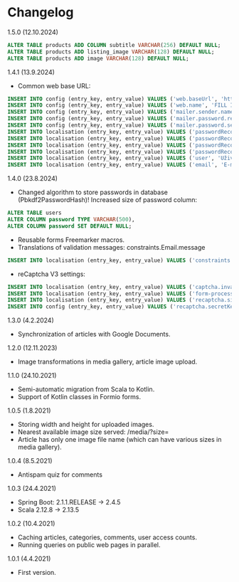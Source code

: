 # Changelog

1.5.0 (12.10.2024)

```sql
ALTER TABLE products ADD COLUMN subtitle VARCHAR(256) DEFAULT NULL;
ALTER TABLE products ADD listing_image VARCHAR(128) DEFAULT NULL;
ALTER TABLE products ADD image VARCHAR(128) DEFAULT NULL;
```

1.4.1 (13.9.2024)
* Common web base URL:
```sql
INSERT INTO config (entry_key, entry_value) VALUES ('web.baseUrl', 'http://localhost:8080');
INSERT INTO config (entry_key, entry_value) VALUES ('web.name', 'FILL IN YOUR WEB NAME');
INSERT INTO config (entry_key, entry_value) VALUES ('mailer.sender.name', 'Radek Beran');
INSERT INTO config (entry_key, entry_value) VALUES ('mailer.password.recovery.subject', 'Obnova hesla');
INSERT INTO config (entry_key, entry_value) VALUES ('mailer.password.setup.subject', 'Nastavení hesla');
INSERT INTO localisation (entry_key, entry_value) VALUES ('passwordRecovery.header', 'Zapomenuté heslo');
INSERT INTO localisation (entry_key, entry_value) VALUES ('passwordRecovery.instructions', 'Zadejte prosím Váš email, na který Vám zašleme odkaz pro obnovení hesla.');
INSERT INTO localisation (entry_key, entry_value) VALUES ('passwordRecovery.submit', 'Požádat o obnovu hesla');
INSERT INTO localisation (entry_key, entry_value) VALUES ('passwordRecovery.sent', 'Na zadaný email byl odeslán odkaz pro obnovení hesla. Zkontrolujte prosím svou emailovou schránku a pokračujte podle instrukcí v emailu.');
INSERT INTO localisation (entry_key, entry_value) VALUES ('user', 'Uživatel');
INSERT INTO localisation (entry_key, entry_value) VALUES ('email', 'E-mail');
```

1.4.0 (23.8.2024)
* Changed algorithm to store passwords in database (Pbkdf2PasswordHash)!
Increased size of password column:
```sql
ALTER TABLE users
ALTER COLUMN password TYPE VARCHAR(500),
ALTER COLUMN password SET DEFAULT NULL;
```

* Reusable forms Freemarker macros.
* Translations of validation messages: constraints.Email.message
```sql
INSERT INTO localisation (entry_key, entry_value) VALUES ('constraints.Email.message', 'Nevalidní email.');
```

* reCaptcha V3 settings:
```sql
INSERT INTO localisation (entry_key, entry_value) VALUES ('captcha.invalid', 'Nevalidní captcha (ochrana proti robotům). Zkuste prosím hýbat myší více jako člověk :-), nebo mě kontaktujte emailem.');
INSERT INTO localisation (entry_key, entry_value) VALUES ('form-processing.error', 'Chyba při zpracování formuláře. Zkuste to prosím později nebo mě kontaktujte emailem.');
INSERT INTO localisation (entry_key, entry_value) VALUES ('recaptcha.siteKey', '???');
INSERT INTO config (entry_key, entry_value) VALUES ('recaptcha.secretKey', '???');
```

1.3.0 (4.2.2024)
* Synchronization of articles with Google Documents.

1.2.0 (12.11.2023)
* Image transformations in media gallery, article image upload.

1.1.0 (24.10.2021)
* Semi-automatic migration from Scala to Kotlin.
* Support of Kotlin classes in Formio forms.

1.0.5 (1.8.2021)
* Storing width and height for uploaded images.
* Nearest available image size served: /media/<image-file-name>?size=<width>
* Article has only one image file name (which can have various sizes in media gallery).

1.0.4 (8.5.2021)
* Antispam quiz for comments

1.0.3 (24.4.2021)
* Spring Boot: 2.1.1.RELEASE -> 2.4.5
* Scala 2.12.8 -> 2.13.5

1.0.2 (10.4.2021)
* Caching articles, categories, comments, user access counts.
* Running queries on public web pages in parallel.

1.0.1 (4.4.2021)
* First version.
